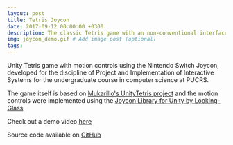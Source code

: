 ```yaml
---
layout: post
title: Tetris Joycon
date: 2017-09-12 00:00:00 +0300
description: The classic Tetris game with an non-conventional interface: the Nintendo Joycon Controller!
img: joycon_demo.gif # Add image post (optional)
tags: 
---
```

Unity Tetris game with motion controls using the Nintendo Switch Joycon, developed for the discipline of Project and Implementation of Interactive Systems for the undergraduate course in computer science at PUCRS.

The game itself is based on [Mukarillo's UnityTetris project](https://github.com/Mukarillo/UnityTetris) and the motion controls were implemented using the [Joycon Library for Unity by Looking-Glass](https://github.com/Looking-Glass/JoyconLib)

Check out a demo video [here](https://youtu.be/rbj4wdP2kow)

Source code available on [GitHub](https://github.com/Julia-Melgare/Tetris-Joycon)
